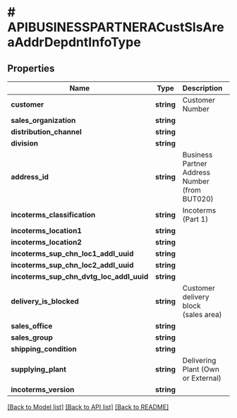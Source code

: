 # # APIBUSINESSPARTNERACustSlsAreaAddrDepdntInfoType

## Properties

Name | Type | Description | Notes
------------ | ------------- | ------------- | -------------
**customer** | **string** | Customer Number | [optional]
**sales_organization** | **string** |  | [optional]
**distribution_channel** | **string** |  | [optional]
**division** | **string** |  | [optional]
**address_id** | **string** | Business Partner Address Number (from BUT020) | [optional]
**incoterms_classification** | **string** | Incoterms (Part 1) | [optional]
**incoterms_location1** | **string** |  | [optional]
**incoterms_location2** | **string** |  | [optional]
**incoterms_sup_chn_loc1_addl_uuid** | **string** |  | [optional]
**incoterms_sup_chn_loc2_addl_uuid** | **string** |  | [optional]
**incoterms_sup_chn_dvtg_loc_addl_uuid** | **string** |  | [optional]
**delivery_is_blocked** | **string** | Customer delivery block (sales area) | [optional]
**sales_office** | **string** |  | [optional]
**sales_group** | **string** |  | [optional]
**shipping_condition** | **string** |  | [optional]
**supplying_plant** | **string** | Delivering Plant (Own or External) | [optional]
**incoterms_version** | **string** |  | [optional]

[[Back to Model list]](../../README.md#models) [[Back to API list]](../../README.md#endpoints) [[Back to README]](../../README.md)
